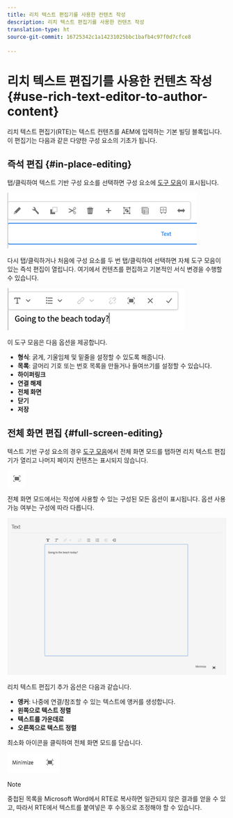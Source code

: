```yaml
---
title: 리치 텍스트 편집기를 사용한 컨텐츠 작성
description: 리치 텍스트 편집기를 사용한 컨텐츠 작성
translation-type: ht
source-git-commit: 16725342c1a14231025bbc1bafb4c97f0d7cfce8

---
```



# 리치 텍스트 편집기를 사용한 컨텐츠 작성 {#use-rich-text-editor-to-author-content}

리치 텍스트 편집기(RTE)는 텍스트 컨텐츠를 AEM에 입력하는 기본 빌딩 블록입니다. 이 편집기는 다음과 같은 다양한 구성 요소의 기초가 됩니다.

## 즉석 편집 {#in-place-editing}

탭/클릭하여 텍스트 기반 구성 요소를 선택하면 구성 요소에 [도구 모음](/help/sites-cloud/authoring/fundamentals/editing-content.md#component-toolbar)이 표시됩니다.

![구성 요소 도구 모음](/help/sites-cloud/authoring/assets/editing-component-toolbar.png)

다시 탭/클릭하거나 처음에 구성 요소를 두 번 탭/클릭하여 선택하면 자체 도구 모음이 있는 즉석 편집이 열립니다. 여기에서 컨텐츠를 편집하고 기본적인 서식 변경을 수행할 수 있습니다.

![RTE를 사용하여 즉석 편집](/help/sites-cloud/authoring/assets/rte-in-place-editing.png)

이 도구 모음은 다음 옵션을 제공합니다.

* **형식**: 굵게, 기울임체 및 밑줄을 설정할 수 있도록 해줍니다.
* **목록**: 글머리 기호 또는 번호 목록을 만들거나 들여쓰기를 설정할 수 있습니다.
* **하이퍼링크**
* **연결 해제**
* **전체 화면**
* **닫기**
* **저장**

## 전체 화면 편집 {#full-screen-editing}

텍스트 기반 구성 요소의 경우 [도구 모음](/help/sites-cloud/authoring/fundamentals/editing-content.md#component-toolbar)에서 전체 화면 모드를 탭하면 리치 텍스트 편집기가 열리고 나머지 페이지 컨텐츠는 표시되지 않습니다.

![RTE 전체 화면 단추](/help/sites-cloud/authoring/assets/editing-full-screen.png)

전체 화면 모드에서는 작성에 사용할 수 있는 구성된 모든 옵션이 표시됩니다. 옵션 사용 가능 여부는 구성에 따라 다릅니다. <!--Full screen mode displays all the configured options that you can use for authoring. The availability of options [depends on the configuration](/help/sites-administering/rich-text-editor.md).-->

![전체 화면 모드의 RTE](/help/sites-cloud/authoring/assets/rte-full-screen.png)

리치 텍스트 편집기 추가 옵션은 다음과 같습니다.

* **앵커**: 나중에 연결/참조할 수 있는 텍스트에 앵커를 생성합니다.
* **왼쪽으로 텍스트 정렬**
* **텍스트를 가운데로**
* **오른쪽으로 텍스트 정렬**

최소화 아이콘을 클릭하여 전체 화면 모드를 닫습니다.

![RTE 최소화 단추](/help/sites-cloud/authoring/assets/rte-minimize.png)

>[!NOTE]
>
>중첩된 목록을 Microsoft Word에서 RTE로 복사하면 일관되지 않은 결과를 얻을 수 있고, 따라서 RTE에서 텍스트를 붙여넣은 후 수동으로 조정해야 할 수 있습니다.
